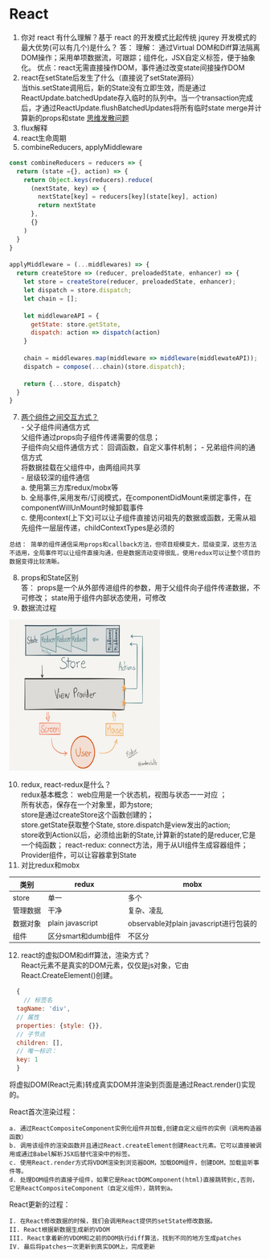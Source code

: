 # React
  1. 你对 react 有什么理解？基于 react 的开发模式比起传统 jqurey 开发模式的最大优势(可以有几个)是什么？
  答： 理解： 通过Virtual DOM和Diff算法隔离DOM操作；采用单项数据流，可跟踪；组件化，JSX自定义标签，便于抽象化。
  优点：react无需直接操作DOM，事件通过改变state间接操作DOM
  2. react在setState后发生了什么（直接说了setState源码）  
  当this.setState调用后，新的State没有立即生效，而是通过ReactUpdate.batchedUpdate存入临时的队列中。当一个transaction完成后，才通过ReactUpdate.flushBatchedUpdates将所有临时state merge并计算新的props和state
  [思维发散问题](https://juejin.im/post/59a699fd6fb9a0247d4f5970
  )  
  3. flux解释
  4. react生命周期
  5. combineReducers, applyMiddleware 
  ````javascript
  const combineReducers = reducers => {
    return (state ={}, action) => {
      return Object.keys(reducers).reduce(
        (nextState, key) => {
          nextState[key] = reducers[key](state[key], action)
          return nextState
        }, 
        {}
      )
    }
  }

  applyMiddleware = (...middlewares) => {
    return createStore => (reducer, preloadedState, enhancer) => {
      let store = createStore(reducer, preloadedState, enhancer);
      let dispatch = store.dispatch;
      let chain = [];

      let middlewareAPI = {
        getState: store.getState,
        dispatch: action => dispatch(action)
      }

      chain = middlewares.map(middleware => middleware(middlewateAPI));
      dispatch = compose(...chain)(store.dispatch);
      
      return {...store, dispatch}
    }
  }
  ````
  7. [两个组件之间交互方式？](http://www.alloyteam.com/2016/01/some-methods-of-reactjs-communication-between-components/)  
    - 父子组件间通信方式     
      父组件通过props向子组件传递需要的信息；  
      子组件向父组件通信方式： 回调函数，自定义事件机制；
    - 兄弟组件间的通信方式  
      将数据挂载在父组件中，由两组间共享  
    - 层级较深的组件通信  
      a. 使用第三方库redux/mobx等  
      b. 全局事件,采用发布/订阅模式，在componentDidMount来绑定事件，在componentWillUnMount时候卸载事件  
      c. 使用context(上下文)可以让子组件直接访问祖先的数据或函数，无需从祖先组件一层层传递，childContextTypes是必须的  
    
    总结： 简单的组件通信采用props和callback方法，但项目规模变大，层级变深，这些方法不适用，全局事件可以让组件直接沟通，但是数据流动变得很乱，使用redux可以让整个项目的数据变得比较清晰。  
  8. props和State区别  
    答： props是一个从外部传进组件的参数，用于父组件向子组件传递数据，不可修改；
    state用于组件内部状态使用，可修改   
  9. 数据流过程  
  <img src="https://github.com/xiaosunJessica/interview/blob/master/images/redux-flow.jpeg" alt="图1" title="图1" width="300" height="300" /> 
  
  10. redux, react-redux是什么？  
    redux基本概念： 
      web应用是一个状态机，视图与状态一一对应 ；  
      所有状态，保存在一个对象里，即为store;  
      store是通过createStore这个函数创建的；  
      store.getState获取整个State, store.dispatch是view发出的action;  
      store收到Action以后，必须给出新的State,计算新的state的是reducer,它是一个纯函数；
    react-redux: 
      connect方法，用于从UI组件生成容器组件；  
      Provider组件，可以让容器拿到State  
  11. 对比redux和mobx   

  类别 | redux | mobx  
  ----|----|----
  store | 单一 | 多个  
  管理数据 | 干净 | 复杂、凌乱  
  数据对象 | plain javascript | observable对plain javascript进行包装的  
  组件 | 区分smart和dumb组件 | 不区分

  12. react的虚拟DOM和diff算法，渲染方式？  
    React元素不是真实的DOM元素，仅仅是js对象，它由React.CreateElement()创建。  

  ````javascript
    {
      // 标签名
    tagName: 'div',
    // 属性
    properties: {style: {}},
    // 子节点
    children: [],
    // 唯一标识：
    key: 1
    }
  ````
  将虚拟DOM(React元素)转成真实DOM并渲染到页面是通过React.render()实现的。  

  React首次渲染过程：

    a. 通过ReactCompositeComponent实例化组件并加载,创建自定义组件的实例（调用构造器函数）  
    b. 调用该组件的渲染函数并且通过React.createElement创建React元素。它可以直接被调用或通过Babel解析JSX后替代渲染中的标签。  
    c. 使用React.render方式将VDOM渲染到浏览器DOM，加载DOM组件，创建DOM，加载监听事件等。  
    d. 处理DOM组件的直接子组件，如果它是ReactDOMComponent(html)直接跳转到c,否则，它是ReactCompositeComponent（自定义组件），跳转到a。  
  React更新的过程：   

    I. 在React修改数据的时候，我们会调用React提供的setState修改数据。  
    II. React根据新数据生成新的VDOM  
    III. React拿着新的VDOM和之前的DOM执行diff算法，找到不同的地方生成patches
    IV. 最后将patches一次更新到真实DOM上，完成更新
